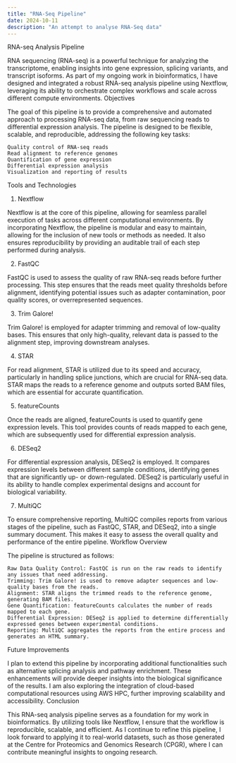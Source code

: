 ```yaml
---
title: "RNA-Seq Pipeline"
date: 2024-10-11
description: "An attempt to analyse RNA-Seq data"
---
```



RNA-seq Analysis Pipeline

RNA sequencing (RNA-seq) is a powerful technique for analyzing the transcriptome, enabling insights into gene expression, splicing variants, and transcript isoforms. As part of my ongoing work in bioinformatics, I have designed and integrated a robust RNA-seq analysis pipeline using Nextflow, leveraging its ability to orchestrate complex workflows and scale across different compute environments.
Objectives

The goal of this pipeline is to provide a comprehensive and automated approach to processing RNA-seq data, from raw sequencing reads to differential expression analysis. The pipeline is designed to be flexible, scalable, and reproducible, addressing the following key tasks:

    Quality control of RNA-seq reads
    Read alignment to reference genomes
    Quantification of gene expression
    Differential expression analysis
    Visualization and reporting of results

Tools and Technologies
1. Nextflow

Nextflow is at the core of this pipeline, allowing for seamless parallel execution of tasks across different computational environments. By incorporating Nextflow, the pipeline is modular and easy to maintain, allowing for the inclusion of new tools or methods as needed. It also ensures reproducibility by providing an auditable trail of each step performed during analysis.

2. FastQC

FastQC is used to assess the quality of raw RNA-seq reads before further processing. This step ensures that the reads meet quality thresholds before alignment, identifying potential issues such as adapter contamination, poor quality scores, or overrepresented sequences.

3. Trim Galore!

Trim Galore! is employed for adapter trimming and removal of low-quality bases. This ensures that only high-quality, relevant data is passed to the alignment step, improving downstream analyses.

4. STAR

For read alignment, STAR is utilized due to its speed and accuracy, particularly in handling splice junctions, which are crucial for RNA-seq data. STAR maps the reads to a reference genome and outputs sorted BAM files, which are essential for accurate quantification.

5. featureCounts

Once the reads are aligned, featureCounts is used to quantify gene expression levels. This tool provides counts of reads mapped to each gene, which are subsequently used for differential expression analysis.

6. DESeq2

For differential expression analysis, DESeq2 is employed. It compares expression levels between different sample conditions, identifying genes that are significantly up- or down-regulated. DESeq2 is particularly useful in its ability to handle complex experimental designs and account for biological variability.

7. MultiQC

To ensure comprehensive reporting, MultiQC compiles reports from various stages of the pipeline, such as FastQC, STAR, and DESeq2, into a single summary document. This makes it easy to assess the overall quality and performance of the entire pipeline.
Workflow Overview

The pipeline is structured as follows:

    Raw Data Quality Control: FastQC is run on the raw reads to identify any issues that need addressing.
    Trimming: Trim Galore! is used to remove adapter sequences and low-quality bases from the reads.
    Alignment: STAR aligns the trimmed reads to the reference genome, generating BAM files.
    Gene Quantification: featureCounts calculates the number of reads mapped to each gene.
    Differential Expression: DESeq2 is applied to determine differentially expressed genes between experimental conditions.
    Reporting: MultiQC aggregates the reports from the entire process and generates an HTML summary.

Future Improvements

I plan to extend this pipeline by incorporating additional functionalities such as alternative splicing analysis and pathway enrichment. These enhancements will provide deeper insights into the biological significance of the results. I am also exploring the integration of cloud-based computational resources using AWS HPC, further improving scalability and accessibility.
Conclusion

This RNA-seq analysis pipeline serves as a foundation for my work in bioinformatics. By utilizing tools like Nextflow, I ensure that the workflow is reproducible, scalable, and efficient. As I continue to refine this pipeline, I look forward to applying it to real-world datasets, such as those generated at the Centre for Proteomics and Genomics Research (CPGR), where I can contribute meaningful insights to ongoing research.